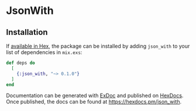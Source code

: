 # JsonWith

## Installation

If [available in Hex](https://hex.pm/docs/publish), the package can be installed
by adding `json_with` to your list of dependencies in `mix.exs`:

```elixir
def deps do
  [
    {:json_with, "~> 0.1.0"}
  ]
end
```

Documentation can be generated with [ExDoc](https://github.com/elixir-lang/ex_doc)
and published on [HexDocs](https://hexdocs.pm). Once published, the docs can
be found at <https://hexdocs.pm/json_with>.

